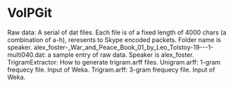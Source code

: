 # VoIPGit
Raw data: A serial of dat files. Each file is of a fixed length of 4000 chars (a combination of a-h), reresents to Skype encoded packets. Folder name is speaker.
alex_foster-_War_and_Peace_Book_01_by_Leo_Tolstoy-19---1-multi040.dat: a sample entry of raw data. Speaker is alex_foster.
TrigramExtractor: How to generate trigram.arff files.
Unigram.arff: 1-gram frequecy file. Input of Weka.
Trigram.arff: 3-gram frequecy file. Input of Weka.
